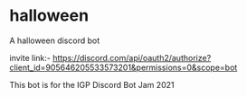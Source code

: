# halloween
A halloween discord bot

invite link:- https://discord.com/api/oauth2/authorize?client_id=905646205533573201&permissions=0&scope=bot

This bot is for the IGP Discord Bot Jam 2021

